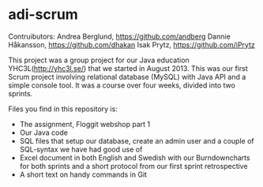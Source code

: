 adi-scrum
=========

Contruibutors:
Andrea Berglund, https://github.com/andberg
Dannie Håkansson, https://github.com/dhakan
Isak Prytz, https://github.com/iPrytz

This project was a group project for our Java education YHC3L(http://yhc3l.se/) that we started in August 2013. This was our first Scrum project involving relational database (MySQL) with Java API and a simple console tool. It was a course over four weeks, divided into two sprints. 

Files you find in this repository is: 
- The assignment, Floggit webshop part 1
- Our Java code
- SQL files that setup our database, create an admin user and a couple of SQL-syntax we have had good use of
- Excel document in both English and Swedish with our Burndowncharts for both sprints and a short protocol from our first sprint retrospective
- A short text on handy commands in Git


